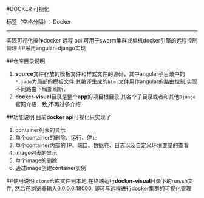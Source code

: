 #DOCKER 可视化

标签（空格分隔）： Docker


---
实现可视化操作docker 远程 api
可用于swarm集群或单机docker引擎的远程控制管理
##采用angular+django实现


##仓库目录说明
1. **source**文件存放的模板文件和样式文件的源码，其中angular子目录中的```*.jade```为局部的模板文件,其编译生成的```html```文件用作angular的路由控制,实现不同路由下局部刷新，
2. **docker-visual**目录是整个**app**的项目根目录,其各个子目录或者和其他```Django```官网介绍一致,不再过多介绍.

##功能说明
目前**docker api**可视化只实现了
1. container列表的显示
2. 单个container的删除、运行、停止
3. 单个container内部的 IP、端口、数据卷、日志以及自定义环境变量的查看
4. image列表的显示
5. 单个image的删除
6. 通过image创建container实例

##使用说明
```clone```仓库文件到本地,在终端运行**docker-visual**目录下的run.sh文件, 然后在浏览器输入0.0.0.0:18000, 即可与远程进行docker集群的可视化管理
